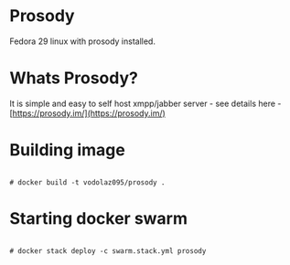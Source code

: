 Prosody
==================

Fedora 29 linux with prosody installed.

Whats Prosody?
==================

It is simple and easy to self host xmpp/jabber server - see details here - [https://prosody.im/](https://prosody.im/)


Building image
==================

```shell

# docker build -t vodolaz095/prosody .

```

Starting docker swarm
==================

```shell

# docker stack deploy -c swarm.stack.yml prosody

```
